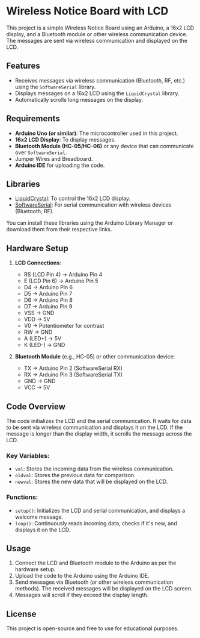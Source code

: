 # Wireless Notice Board with LCD

This project is a simple Wireless Notice Board using an Arduino, a 16x2 LCD display, and a Bluetooth module or other wireless communication device. The messages are sent via wireless communication and displayed on the LCD.

## Features

- Receives messages via wireless communication (Bluetooth, RF, etc.) using the `SoftwareSerial` library.
- Displays messages on a 16x2 LCD using the `LiquidCrystal` library.
- Automatically scrolls long messages on the display.

## Requirements

- **Arduino Uno (or similar)**: The microcontroller used in this project.
- **16x2 LCD Display**: To display messages.
- **Bluetooth Module (HC-05/HC-06)** or any device that can communicate over `SoftwareSerial`.
- Jumper Wires and Breadboard.
- **Arduino IDE** for uploading the code.

## Libraries

- [LiquidCrystal](https://www.arduino.cc/en/Reference/LiquidCrystal): To control the 16x2 LCD display.
- [SoftwareSerial](https://www.arduino.cc/en/Reference/softwareSerial): For serial communication with wireless devices (Bluetooth, RF).

You can install these libraries using the Arduino Library Manager or download them from their respective links.

## Hardware Setup

1. **LCD Connections**:
   - RS (LCD Pin 4) -> Arduino Pin 4
   - E (LCD Pin 6) -> Arduino Pin 5
   - D4 -> Arduino Pin 6
   - D5 -> Arduino Pin 7
   - D6 -> Arduino Pin 8
   - D7 -> Arduino Pin 9
   - VSS -> GND
   - VDD -> 5V
   - V0 -> Potentiometer for contrast
   - RW -> GND
   - A (LED+) -> 5V
   - K (LED-) -> GND

2. **Bluetooth Module** (e.g., HC-05) or other communication device:
   - TX -> Arduino Pin 2 (SoftwareSerial RX)
   - RX -> Arduino Pin 3 (SoftwareSerial TX)
   - GND -> GND
   - VCC -> 5V

## Code Overview

The code initializes the LCD and the serial communication. It waits for data to be sent via wireless communication and displays it on the LCD. If the message is longer than the display width, it scrolls the message across the LCD.

### Key Variables:
- `val`: Stores the incoming data from the wireless communication.
- `oldval`: Stores the previous data for comparison.
- `newval`: Stores the new data that will be displayed on the LCD.

### Functions:
- `setup()`: Initializes the LCD and serial communication, and displays a welcome message.
- `loop()`: Continuously reads incoming data, checks if it's new, and displays it on the LCD.

## Usage

1. Connect the LCD and Bluetooth module to the Arduino as per the hardware setup.
2. Upload the code to the Arduino using the Arduino IDE.
3. Send messages via Bluetooth (or other wireless communication methods). The received messages will be displayed on the LCD screen.
4. Messages will scroll if they exceed the display length.

## License

This project is open-source and free to use for educational purposes.

